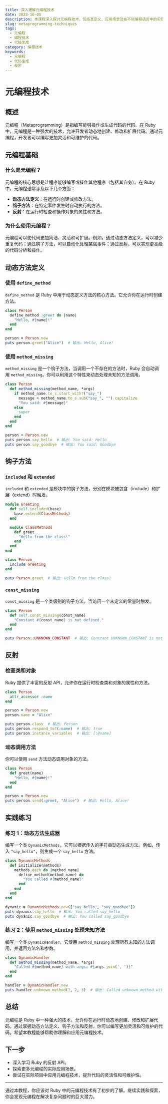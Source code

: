 ```yaml
---
title: 深入理解元编程技术
date: 2023-10-05
description: 本课程深入探讨元编程技术，包括其定义、应用场景及在不同编程语言中的实现方式。
slug: metaprogramming-techniques
tags:
  - 元编程
  - 编程技术
  - 代码生成
category: 编程技术
keywords:
  - 元编程
  - 代码生成
  - 反射
---
```


# 元编程技术

## 概述

元编程（Metaprogramming）是指编写能够操作或生成代码的代码。在 Ruby 中，元编程是一种强大的技术，允许开发者动态地创建、修改和扩展代码。通过元编程，开发者可以编写更加灵活和可维护的代码。

## 元编程基础

### 什么是元编程？

元编程的核心思想是让程序能够编写或操作其他程序（包括其自身）。在 Ruby 中，元编程通常涉及以下几个方面：

- **动态方法定义**：在运行时创建或修改方法。
- **钩子方法**：在特定事件发生时自动执行的方法。
- **反射**：在运行时检查和操作对象的属性和方法。

### 为什么使用元编程？

元编程可以使代码更加简洁、灵活和可扩展。例如，通过动态方法定义，可以减少重复代码；通过钩子方法，可以自动化处理某些事件；通过反射，可以实现更高级的代码分析和操作。

## 动态方法定义

### 使用 `define_method`

`define_method` 是 Ruby 中用于动态定义方法的核心方法。它允许你在运行时创建方法。

```ruby
class Person
  define_method :greet do |name|
    "Hello, #{name}!"
  end
end

person = Person.new
puts person.greet("Alice")  # 输出: Hello, Alice!
```

### 使用 `method_missing`

`method_missing` 是一个钩子方法，当调用一个不存在的方法时，Ruby 会自动调用 `method_missing`。你可以利用这个特性来动态处理未知的方法调用。

```ruby
class Person
  def method_missing(method_name, *args)
    if method_name.to_s.start_with?("say_")
      message = method_name.to_s.sub("say_", "").capitalize
      "You said: #{message}"
    else
      super
    end
  end
end

person = Person.new
puts person.say_hello  # 输出: You said: Hello
puts person.say_goodbye  # 输出: You said: Goodbye
```

## 钩子方法

### `included` 和 `extended`

`included` 和 `extended` 是模块中的钩子方法，分别在模块被包含（include）和扩展（extend）时触发。

```ruby
module Greeting
  def self.included(base)
    base.extend(ClassMethods)
  end

  module ClassMethods
    def greet
      "Hello from the class!"
    end
  end
end

class Person
  include Greeting
end

puts Person.greet  # 输出: Hello from the class!
```

### `const_missing`

`const_missing` 是一个类级别的钩子方法，当访问一个未定义的常量时触发。

```ruby
class Person
  def self.const_missing(const_name)
    "Constant #{const_name} is not defined."
  end
end

puts Person::UNKNOWN_CONSTANT  # 输出: Constant UNKNOWN_CONSTANT is not defined.
```

## 反射

### 检查类和对象

Ruby 提供了丰富的反射 API，允许你在运行时检查类和对象的属性和方法。

```ruby
class Person
  attr_accessor :name
end

person = Person.new
person.name = "Alice"

puts person.class  # 输出: Person
puts person.respond_to?(:name)  # 输出: true
puts person.instance_variables  # 输出: [:@name]
```

### 动态调用方法

你可以使用 `send` 方法动态调用对象的方法。

```ruby
class Person
  def greet(name)
    "Hello, #{name}!"
  end
end

person = Person.new
puts person.send(:greet, "Alice")  # 输出: Hello, Alice!
```

## 实践练习

### 练习 1：动态方法生成器

编写一个类 `DynamicMethods`，它可以根据传入的字符串动态生成方法。例如，传入 `"say_hello"`，则生成一个 `say_hello` 方法。

```ruby
class DynamicMethods
  def initialize(methods)
    methods.each do |method_name|
      define_method(method_name) do
        "You called #{method_name}"
      end
    end
  end
end

dynamic = DynamicMethods.new(["say_hello", "say_goodbye"])
puts dynamic.say_hello  # 输出: You called say_hello
puts dynamic.say_goodbye  # 输出: You called say_goodbye
```

### 练习 2：使用 `method_missing` 处理未知方法

编写一个类 `DynamicHandler`，它使用 `method_missing` 处理所有未知的方法调用，并返回方法名和参数。

```ruby
class DynamicHandler
  def method_missing(method_name, *args)
    "Called #{method_name} with args: #{args.join(', ')}"
  end
end

handler = DynamicHandler.new
puts handler.unknown_method(1, 2, 3)  # 输出: Called unknown_method with args: 1, 2, 3
```

## 总结

元编程是 Ruby 中一种强大的技术，允许你在运行时动态地创建、修改和扩展代码。通过掌握动态方法定义、钩子方法和反射，你可以编写更加灵活和可维护的代码。希望本教程能够帮助你理解和应用元编程技术。

## 下一步

- 深入学习 Ruby 的反射 API。
- 探索更多元编程的实际应用场景。
- 尝试在实际项目中应用元编程技术，提升代码的灵活性和可维护性。

---

通过本教程，你应该对 Ruby 中的元编程技术有了初步的了解。继续实践和探索，你会发现元编程在解决复杂问题时的巨大潜力。